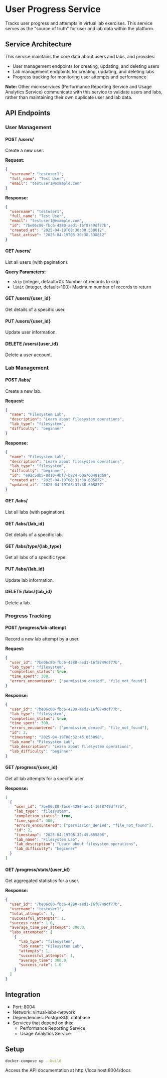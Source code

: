 # User Progress Service
Tracks user progress and attempts in virtual lab exercises. This service serves as the "source of truth" for user and lab data within the platform.

## Service Architecture
This service maintains the core data about users and labs, and provides:
- User management endpoints for creating, updating, and deleting users
- Lab management endpoints for creating, updating, and deleting labs
- Progress tracking for monitoring user attempts and performance

**Note:** Other microservices (Performance Reporting Service and Usage Analytics Service) communicate with this service to validate users and labs, rather than maintaining their own duplicate user and lab data.

## API Endpoints
### User Management
#### POST /users/
Create a new user.

**Request:**
```json
{
  "username": "testuser1",
  "full_name": "Test User",
  "email": "testuser1@example.com"
}
```

**Response:**
```json
{
  "username": "testuser1",
  "full_name": "Test User",
  "email": "testuser1@example.com",
  "id": "7be06c80-fbc6-4280-aed1-16f8749df77b",
  "created_at": "2025-04-19T08:30:38.538812",
  "last_active": "2025-04-19T08:30:38.538812"
}
```

#### GET /users/
List all users (with pagination).

**Query Parameters:**
- `skip` (integer, default=0): Number of records to skip
- `limit` (integer, default=100): Maximum number of records to return

#### GET /users/{user_id}
Get details of a specific user.

#### PUT /users/{user_id}
Update user information.

#### DELETE /users/{user_id}
Delete a user account.

### Lab Management
#### POST /labs/
Create a new lab.

**Request:**
```json
{
  "name": "Filesystem Lab",
  "description": "Learn about filesystem operations",
  "lab_type": "filesystem",
  "difficulty": "beginner"
}
```

**Response:**
```json
{
  "name": "Filesystem Lab",
  "description": "Learn about filesystem operations",
  "lab_type": "filesystem",
  "difficulty": "beginner",
  "id": "e92c5db5-8d10-4bf7-b824-60a760481db9",
  "created_at": "2025-04-19T08:31:38.605877",
  "updated_at": "2025-04-19T08:31:38.605877"
}
```

#### GET /labs/
List all labs (with pagination).

#### GET /labs/{lab_id}
Get details of a specific lab.

#### GET /labs/type/{lab_type}
Get all labs of a specific type.

#### PUT /labs/{lab_id}
Update lab information.

#### DELETE /labs/{lab_id}
Delete a lab.

### Progress Tracking
#### POST /progress/lab-attempt
Record a new lab attempt by a user.

**Request:**
```json
{
  "user_id": "7be06c80-fbc6-4280-aed1-16f8749df77b",
  "lab_type": "filesystem",
  "completion_status": true,
  "time_spent": 300,
  "errors_encountered": ["permission_denied", "file_not_found"]
}
```

**Response:**
```json
{
  "user_id": "7be06c80-fbc6-4280-aed1-16f8749df77b",
  "lab_type": "filesystem",
  "completion_status": true,
  "time_spent": 300,
  "errors_encountered": ["permission_denied", "file_not_found"],
  "id": 2,
  "timestamp": "2025-04-19T08:32:45.855898",
  "lab_name": "Filesystem Lab",
  "lab_description": "Learn about filesystem operations",
  "lab_difficulty": "beginner"
}
```

#### GET /progress/{user_id}
Get all lab attempts for a specific user.

**Response:**
```json
[
  {
    "user_id": "7be06c80-fbc6-4280-aed1-16f8749df77b",
    "lab_type": "filesystem",
    "completion_status": true,
    "time_spent": 300,
    "errors_encountered": ["permission_denied", "file_not_found"],
    "id": 2,
    "timestamp": "2025-04-19T08:32:45.855898",
    "lab_name": "Filesystem Lab",
    "lab_description": "Learn about filesystem operations",
    "lab_difficulty": "beginner"
  }
]
```

#### GET /progress/stats/{user_id}
Get aggregated statistics for a user.

**Response:**
```json
{
  "user_id": "7be06c80-fbc6-4280-aed1-16f8749df77b",
  "username": "testuser1",
  "total_attempts": 1,
  "successful_attempts": 1,
  "success_rate": 1.0,
  "average_time_per_attempt": 300.0,
  "labs_attempted": [
    {
      "lab_type": "filesystem",
      "lab_name": "Filesystem Lab",
      "attempts": 1,
      "successful_attempts": 1,
      "average_time": 300.0,
      "success_rate": 1.0
    }
  ]
}
```

## Integration
- Port: 8004
- Network: virtual-labs-network
- Dependencies: PostgreSQL database
- Services that depend on this:
  - Performance Reporting Service
  - Usage Analytics Service

## Setup
```bash
docker-compose up --build
```

Access the API documentation at http://localhost:8004/docs